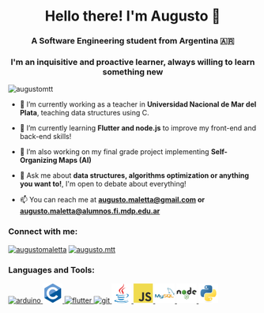 <h1 align="center">Hello there! I'm Augusto 🤠</h1>
<h3 align="center">A Software Engineering student from Argentina 🇦🇷</h3>
<h3 align="center">I'm an inquisitive and proactive learner, always willing to learn something new </h3>

<p align="left"> <img src="https://komarev.com/ghpvc/?username=augustomtt&label=Profile%20views&color=0e75b6&style=flat" alt="augustomtt" /> </p>

- 🔭 I’m currently working as a teacher in **Universidad Nacional de Mar del Plata**, teaching data structures using C.

- 🌱 I’m currently learning **Flutter and node.js** to improve my front-end and back-end skills!

- 👯 I’m also working on my final grade project implementing **Self-Organizing Maps (AI)**

- 💬 Ask me about **data structures, algorithms optimization or anything you want to!**, I'm open to debate about everything!

- 📫 You can reach me at **augusto.maletta@gmail.com or augusto.maletta@alumnos.fi.mdp.edu.ar**

<h3 align="left">Connect with me:</h3>
<p align="left">
<a href="https://linkedin.com/in/augustomaletta" target="blank"><img align="center" src="https://raw.githubusercontent.com/rahuldkjain/github-profile-readme-generator/master/src/images/icons/Social/linked-in-alt.svg" alt="augustomaletta" height="30" width="40" /></a>
<a href="https://instagram.com/augustomtt" target="blank"><img align="center" src="https://raw.githubusercontent.com/rahuldkjain/github-profile-readme-generator/master/src/images/icons/Social/instagram.svg" alt="augusto.mtt" height="30" width="40" /></a>
</p>

<h3 align="left">Languages and Tools:</h3>
<p align="left"> <a href="https://www.arduino.cc/" target="_blank" rel="noreferrer"> <img src="https://cdn.worldvectorlogo.com/logos/arduino-1.svg" alt="arduino" width="40" height="40"/> </a> <a href="https://www.cprogramming.com/" target="_blank" rel="noreferrer"> <img src="https://raw.githubusercontent.com/devicons/devicon/master/icons/c/c-original.svg" alt="c" width="40" height="40"/> </a> <a href="https://flutter.dev" target="_blank" rel="noreferrer"> <img src="https://www.vectorlogo.zone/logos/flutterio/flutterio-icon.svg" alt="flutter" width="40" height="40"/> </a> <a href="https://git-scm.com/" target="_blank" rel="noreferrer"> <img src="https://www.vectorlogo.zone/logos/git-scm/git-scm-icon.svg" alt="git" width="40" height="40"/> </a> <a href="https://www.java.com" target="_blank" rel="noreferrer"> <img src="https://raw.githubusercontent.com/devicons/devicon/master/icons/java/java-original.svg" alt="java" width="40" height="40"/> </a> <a href="https://developer.mozilla.org/en-US/docs/Web/JavaScript" target="_blank" rel="noreferrer"> <img src="https://raw.githubusercontent.com/devicons/devicon/master/icons/javascript/javascript-original.svg" alt="javascript" width="40" height="40"/> </a> <a href="https://www.mysql.com/" target="_blank" rel="noreferrer"> <img src="https://raw.githubusercontent.com/devicons/devicon/master/icons/mysql/mysql-original-wordmark.svg" alt="mysql" width="40" height="40"/> </a> <a href="https://nodejs.org" target="_blank" rel="noreferrer"> <img src="https://raw.githubusercontent.com/devicons/devicon/master/icons/nodejs/nodejs-original-wordmark.svg" alt="nodejs" width="40" height="40"/> </a> <a href="https://www.python.org" target="_blank" rel="noreferrer"> <img src="https://raw.githubusercontent.com/devicons/devicon/master/icons/python/python-original.svg" alt="python" width="40" height="40"/> </a> </p>
